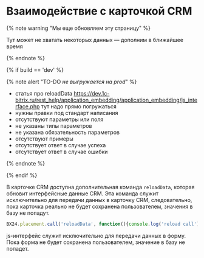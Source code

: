 # Взаимодействие с карточкой CRM

{% note warning "Мы еще обновляем эту страницу" %}

Тут может не хватать некоторых данных — дополним в ближайшее время

{% endnote %}

{% if build == 'dev' %}

{% note alert "TO-DO _не выгружается на prod_" %}

- статья про reloadData https://dev.1c-bitrix.ru/rest_help/application_embedding/application_embedding/js_interface.php тут надо прямо погружаться
- нужны правки под стандарт написания
- отсутствуют параметры или поля
- не указаны типы параметров
- не указана обязательность параметров
- отсутствуют примеры
- отсутствует ответ в случае успеха
- отсутствует ответ в случае ошибки

{% endnote %}

{% endif %}

В карточке CRM доступна дополнительная команда `reloadData`, которая обновит интерфейсные данные CRM. Эта команда служит исключительно для передачи данных в карточку CRM, следовательно, пока карточка реально не будет сохранена пользователем, значения в базу не попадут.

```js
BX24.placement.call('reloadData', function(){console.log('reload call')});
```

js-интерфейс служит исключительно для передачи данных в форму. Пока форма не будет сохранена пользователем, значение в базу не попадет.